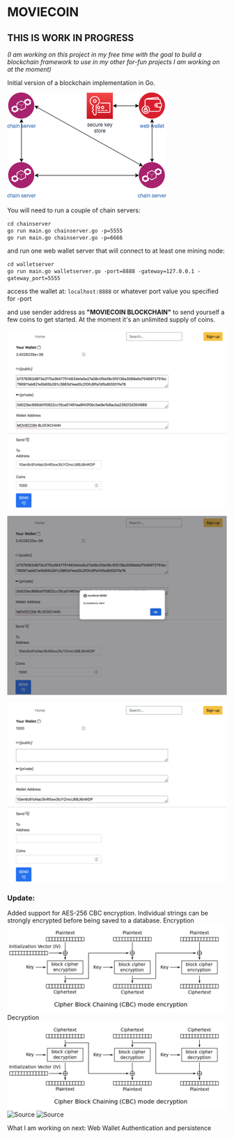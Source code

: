 # MOVIECOIN

## THIS IS WORK IN PROGRESS
_(I am working on this project in my free time with the goal to build a blockchain framework to use in my other for-fun projects I am working on at the moment)_

Initial version of a blockchain implementation in Go.

![Moviecoin blockchain](/design/Moviecoin.png)

You will need to run a couple of chain servers:
```
cd chainserver
go run main.go chainserver.go -p=5555
go run main.go chainserver.go -p=6666
```

and run one web wallet server that will connect to at least one mining node:
```
cd walletserver
go run main.go walletserver.go -port=8888 -gateway=127.0.0.1 -gateway_port=5555
```

access the wallet at: `localhost:8888` or whatever port value you specified for -port

and use sender address as **"MOVIECOIN BLOCKCHAIN"**
to send yourself a few coins to get started. At the moment it's an unlimited supply of coins.


![Moviecoin landing page](/design/send-1.jpeg)

![Moviecoin send from blockcahin](/design/send-2.jpeg)

![Moviecoin update wallet amount](/design/send-3.jpeg)

### Update:
Added support for AES-256 CBC encryption. Individual strings can be strongly encrypted before being saved to a database.
Encryption
![Moviecoin AES Cipher Block Chaining](/design/CBC-encryption.png)
Decryption
![Moviecoin AES Cipher Block Chaining](/design/CBC-decryption.png)
![Source](https://en.wikipedia.org/wiki/Block_cipher_mode_of_operation)
![Source](https://en.wikipedia.org/wiki/Galois/Counter_Mode)

What I am working on next: Web Wallet Authentication and persistence
